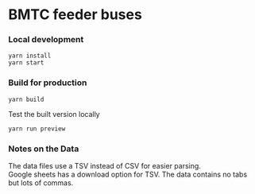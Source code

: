 # BMTC feeder buses

### Local development
```
yarn install
yarn start
```

### Build for production
```
yarn build
```
Test the built version locally
```
yarn run preview
```

### Notes on the Data
The data files use a TSV instead of CSV for easier parsing.  
Google sheets has a download option for TSV. The data contains no tabs but lots of commas.  

